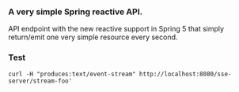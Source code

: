 ### A very simple Spring reactive API.

API endpoint with the new reactive support in Spring 5 that simply return/emit one very simple resource every second.

### Test

```shell
curl -H "produces:text/event-stream" http://localhost:8080/sse-server/stream-foo'
```

